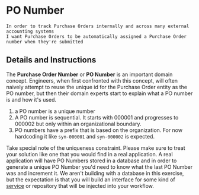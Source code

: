 # PO Number

```
In order to track Purchase Orders internally and across many external accounting systems
I want Purchase Orders to be automatically assigned a Purchase Order number when they're submitted
```

## Details and Instructions

The **Purchase Order Number** or **PO Number** is an important domain concept. Engineers, when first confronted with this concept, will often naively attempt to reuse the unique id for the Purchase Order entity as the PO number, but then their domain experts start to explain what a PO number is and how it's used.

1. a PO number is a unique number
1. A PO number is sequential. It starts with 000001 and progresses to 000002
   but only within an organizational boundary.
1. PO numbers have a prefix that is based on the organization. For now hardcoding it like `syn-000001` and `syn-000002` is expected.

Take special note of the uniqueness constraint. Please make sure to treat your solution like one that you would find in a real application. A real application will have PO Numbers stored in a database and in order to generate a unique PO Number you'd need to know what the last PO Number was and increment it. We aren't building with a database in this exercise, but the expectation is that you will build an interface for some kind of [service](../pattern-library/service.md) or repository that will be injected into your workflow.
